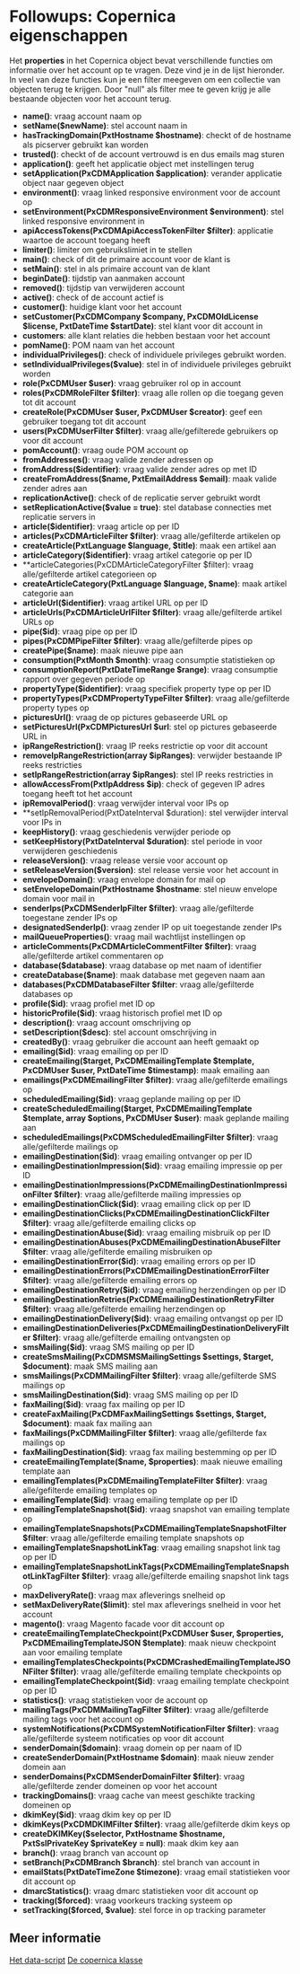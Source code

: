 # Followups: Copernica eigenschappen

Het **properties** in het Copernica object bevat verschillende functies om 
informatie over het account op te vragen. Deze vind je in de lijst hieronder.
In veel van deze functies kun je een filter meegeven om een collectie van objecten terug te krijgen. 
Door "null" als filter mee te geven krijg je alle bestaande objecten voor het account terug.

* **name()**: vraag account naam op
* **setName($newName)**: stel account naam in
* **hasTrackingDomain(PxtHostname $hostname)**: checkt of de hostname als picserver gebruikt kan worden
* **trusted()**: checkt of de account vertrouwd is en dus emails mag sturen
* **application()**: geeft het applicatie object met instellingen terug
* **setApplication(PxCDMApplication $application)**: verander applicatie object naar gegeven object
* **environment()**: vraag linked responsive environment voor de account op
* **setEnvironment(PxCDMResponsiveEnvironment $environment)**: stel linked responsive environment in
* **apiAccessTokens(PxCDMApiAccessTokenFilter $filter)**: applicatie waartoe de account toegang heeft
* **limiter()**: limiter om gebruikslimiet in te stellen
* **main()**: check of dit de primaire account voor de klant is
* **setMain()**: stel in als primaire account van de klant
* **beginDate()**: tijdstip van aanmaken account
* **removed()**: tijdstip van verwijderen account
* **active()**: check of de account actief is
* **customer()**: huidige klant voor het account
* **setCustomer(PxCDMCompany $company, PxCDMOldLicense $license, PxtDateTime $startDate)**: stel klant voor dit account in
* **customers**: alle klant relaties die hebben bestaan voor het account
* **pomName()**: POM naam van het account
* **individualPrivileges()**: check of individuele privileges gebruikt worden.
* **setIndividualPrivileges($value)**: stel in of individuele privileges gebruikt worden
* **role(PxCDMUser $user)**: vraag gebruiker rol op in account
* **roles(PxCDMRoleFilter $filter)**: vraag alle rollen op die toegang geven tot dit account
* **createRole(PxCDMUser $user, PxCDMUser $creator)**: geef een gebruiker toegang tot dit account
* **users(PxCDMUserFilter $filter)**: vraag alle/gefilterede gebruikers op voor dit account
* **pomAccount()**: vraag oude POM account op
* **fromAddresses()**: vraag valide zender adressen op
* **fromAddress($identifier)**: vraag valide zender adres op met ID
* **createFromAddress($name, PxtEmailAddress $email)**: maak valide zender adres aan
* **replicationActive()**: check of de replicatie server gebruikt wordt
* **setReplicationActive($value = true)**: stel database connecties met replicatie servers in
* **article($identifier)**: vraag article op per ID
* **articles(PxCDMArticleFilter $filter)**: vraag alle/gefilterde artikelen op
* **createArticle(PxtLanguage $language, $title)**: maak een artikel aan
* **articleCategory($identifier)**: vraag artikel categorie op per ID
* **articleCategories(PxCDMArticleCategoryFilter $filter): vraag alle/gefilterde artikel categorieen op
* **createArticleCategory(PxtLanguage $language, $name)**: maak artikel categorie aan
* **articleUrl($identifier)**: vraag artikel URL op per ID
* **articleUrls(PxCDMArticleUrlFilter $filter)**: vraag alle/gefilterde artikel URLs op
* **pipe($id)**: vraag pipe op per ID
* **pipes(PxCDMPipeFilter $filter)**: vraag alle/gefilterde pipes op
* **createPipe($name)**: maak nieuwe pipe aan
* **consumption(PxtMonth $month)**: vraag consumptie statistieken op
* **consumptionReport(PxtDateTimeRange $range)**: vraag consumptie rapport over gegeven periode op
* **propertyType($identifier)**: vraag specifiek property type op per ID
* **propertyTypes(PxCDMPropertyTypeFilter $filter)**: vraag alle/gefilterde property types op
* **picturesUrl()**: vraag de op pictures gebaseerde URL op
* **setPicturesUrl(PxCDMPicturesUrl $url**: stel op pictures gebaseerde URL in
* **ipRangeRestriction()**: vraag IP reeks restrictie op voor dit account
* **removeIpRangeRestriction(array $ipRanges)**: verwijder bestaande IP reeks restricties
* **setIpRangeRestriction(array $ipRanges)**: stel IP reeks restricties in
* **allowAccessFrom(PxtIpAddress $ip)**: check of gegeven IP adres toegang heeft tot het account
* **ipRemovalPeriod()**: vraag verwijder interval voor IPs op
* **setIpRemovalPeriod(PxtDateInterval $duration): stel verwijder interval voor IPs in
* **keepHistory()**: vraag geschiedenis verwijder periode op
* **setKeepHistory(PxtDateInterval $duration)**: stel periode in voor verwijderen geschiedenis
* **releaseVersion()**: vraag release versie voor account op
* **setReleaseVersion($version)**: stel release versie voor het account in
* **envelopeDomain()**: vraag envelope domain for mail op
* **setEnvelopeDomain(PxtHostname $hostname**: stel nieuw envelope domain voor mail in
* **senderIps(PxCDMSenderIpFilter $filter)**: vraag alle/gefilterde toegestane zender IPs op
* **designatedSenderIp()**: vraag zender IP op uit toegestande zender IPs
* **mailQueueProperties()**: vraag mail wachtlijst instellingen op
* **articleComments(PxCDMArticleCommentFilter $filter)**: vraag alle/gefilterde artikel commentaren op
* **database($database)**: vraag database op met naam of identifier
* **createDatabase($name)**: maak database met gegeven naam aan
* **databases(PxCDMDatabaseFilter $filter**: vraag alle/gefilterde databases op
* **profile($id)**: vraag profiel met ID op
* **historicProfile($id)**: vraag historisch profiel met ID op
* **description()**: vraag account omschrijving op
* **setDescription($desc)**: stel account omschrijving in
* **createdBy()**: vraag gebruiker die account aan heeft gemaakt op
* **emailing($id)**: vraag emailing op per ID
* **createEmailing($target, PxCDMEmailingTemplate $template, PxCDMUser $user, PxtDateTime $timestamp)**: maak emailing aan
* **emailings(PxCDMEmailingFilter $filter)**: vraag alle/gefilterde emailings op
* **scheduledEmailing($id)**: vraag geplande mailing op per ID
* **createScheduledEmailing($target, PxCDMEmailingTemplate $template, array $options, PxCDMUser $user)**: maak geplande mailing aan
* **scheduledEmailings(PxCDMScheduledEmailingFilter $filter)**: vraag alle/gefilterde mailings op
* **emailingDestination($id)**: vraag emailing ontvanger op per ID
* **emailingDestinationImpression($id)**: vraag emailing impressie op per ID
* **emailingDestinationImpressions(PxCDMEmailingDestinationImpressionFilter $filter)**: vraag alle/gefilterde mailing impressies op
* **emailingDestinationClick($id)**: vraag emailing click op per ID
* **emailingDestinationClicks(PxCDMEmailingDestinationClickFilter $filter)**: vraag alle/gefilterde emailing clicks op
* **emailingDestinationAbuse($id)**: vraag emailing misbruik op per ID
* **emailingDestinationAbuses(PxCDMEmailingDestinationAbuseFilter $filter**: vraag alle/gefilterde emailing misbruiken op
* **emailingDestinationError($id)**: vraag emailing errors op per ID
* **emailingDestinationErrors(PxCDMEmailingDestinationErrorFilter $filter)**: vraag alle/gefilterde emailing errors op
* **emailingDestinationRetry($id)**: vraag emailing herzendingen op per ID
* **emailingDestinationRetries(PxCDMEmailingDestinationRetryFilter $filter)**: vraag alle/gefilterde emailing herzendingen op
* **emailingDestinationDelivery($id)**: vraag emailing ontvangst op per ID
* **emailingDestinationDeliveries(PxCDMEmailingDestinationDeliveryFilter $filter)**: vraag alle/gefilterde emailing ontvangsten op
* **smsMailing($id)**: vraag SMS mailing op per ID
* **createSmsMailing(PxCDMSMSMailingSettings $settings, $target, $document)**: maak SMS mailing aan
* **smsMailings(PxCDMMailingFilter $filter)**: vraag alle/gefilterde SMS mailings op
* **smsMailingDestination($id)**: vraag SMS mailing op per ID
* **faxMailing($id)**: vraag fax mailing op per ID
* **createFaxMailing(PxCDMFaxMailingSettings $settings, $target, $document)**: maak fax mailing aan
* **faxMailings(PxCDMMailingFilter $filter)**: vraag alle/gefilterde fax mailings op
* **faxMailingDestination($id)**: vraag fax mailing bestemming op per ID
* **createEmailingTemplate($name, $properties)**: maak nieuwe emailing template aan
* **emailingTemplates(PxCDMEmailingTemplateFilter $filter)**: vraag alle/gefilterde emailing templates op
* **emailingTemplate($id)**: vraag emailing template op per ID
* **emailingTemplateSnapshot($id)**: vraag snapshot van emailing template op
* **emailingTemplateSnapshots(PxCDMEmailingTemplateSnapshotFilter $filter**: vraag alle/gefilterde emailing template snapshots op
* **emailingTemplateSnapshotLinkTag**: vraag emailing snapshot link tag op per ID
* **emailingTemplateSnapshotLinkTags(PxCDMEmailingTemplateSnapshotLinkTagFilter $filter)**: vraag alle/gefilterde emailing snapshot link tags op
* **maxDeliveryRate()**: vraag max afleverings snelheid op
* **setMaxDeliveryRate($limit)**: stel max afleverings snelheid in voor het account
* **magento()**: vraag Magento facade voor dit account op
* **createEmailingTemplateCheckpoint(PxCDMUser $user, $properties, PxCDMEmailingTemplateJSON $template)**: maak nieuw checkpoint aan voor emailing template
* **emailingTemplatesCheckpoints(PxCDMCrashedEmailingTemplateJSONFilter $filter)**: vraag alle/gefilterde emailing template checkpoints op
* **emailingTemplateCheckpoint($id)**: vraag emailing template checkpoint op per ID
* **statistics()**: vraag statistieken voor de account op
* **mailingTags(PxCDMMailingTagFilter $filter)**: vraag alle/gefilterde mailing tags voor het account op
* **systemNotifications(PxCDMSystemNotificationFilter $filter)**: vraag alle/gefilterde systeem notificaties op voor dit account
* **senderDomain($domain)**: vraag domein op per naam of ID
* **createSenderDomain(PxtHostname $domain)**: maak nieuw zender domein aan
* **senderDomains(PxCDMSenderDomainFilter $filter)**: vraag alle/gefilterde zender domeinen op voor het account
* **trackingDomains()**: vraag cache van meest geschikte tracking domeinen op
* **dkimKey($id)**: vraag dkim key op per ID
* **dkimKeys(PxCDMDKIMFilter $filter)**: vraag alle/gefilterde dkim keys op
* **createDKIMKey($selector, PxtHostname $hostname, PxtSslPrivateKey $privateKey = null)**: maak dkim key aan
* **branch()**: vraag branch van account op
* **setBranch(PxCDMBranch $branch)**: stel branch van account in
* **emailStats(PxtDateTimeZone $timezone)**: vraag email statistieken voor dit account op
* **dmarcStatistics()**: vraag dmarc statistieken voor dit account op
* **tracking($forced)**: vraag voorkeurs tracking systeem op
* **setTracking($forced, $value)**: stel force in op tracking parameter

## Meer informatie
[Het data-script](./followups-scripting)
[De copernica klasse](./followups-scripting-copernica)

